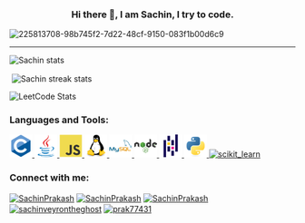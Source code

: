 <h3 align="center">Hi there 🤠, I am Sachin, I try to code.</h3>

![225813708-98b745f2-7d22-48cf-9150-083f1b00d6c9](https://github.com/user-attachments/assets/ff88e96f-0149-4d88-87ab-1f414b2986e3)
<hr color="blue">
<p><img align="left" src="https://github-readme-stats.vercel.app/api/top-langs?username=Kuruptron&show_icons=true&locale=en&layout=compact&theme=dark" alt="Sachin stats" /></p><br>
<p>&nbsp;<img align="center" src="https://github-readme-stats.vercel.app/api?username=Kuruptron&show_icons=true&locale=en&theme=dark" alt="Sachin streak stats" /></p>

![LeetCode Stats](https://leetcard.jacoblin.cool/Sachinveyron?theme=dark&font=Over%20the%20Rainbow)

<p align="left">
</p>

<h3 align="left">Languages and Tools:</h3>
<p align="left"> <a href="https://www.cprogramming.com/" target="_blank" rel="noreferrer"> <img src="https://raw.githubusercontent.com/devicons/devicon/master/icons/c/c-original.svg" alt="c" width="40" height="40"/> </a> <a href="https://www.java.com" target="_blank" rel="noreferrer"> <img src="https://raw.githubusercontent.com/devicons/devicon/master/icons/java/java-original.svg" alt="java" width="40" height="40"/> </a> <a href="https://developer.mozilla.org/en-US/docs/Web/JavaScript" target="_blank" rel="noreferrer"> <img src="https://raw.githubusercontent.com/devicons/devicon/master/icons/javascript/javascript-original.svg" alt="javascript" width="40" height="40"/> </a> <a href="https://www.linux.org/" target="_blank" rel="noreferrer"> <img src="https://raw.githubusercontent.com/devicons/devicon/master/icons/linux/linux-original.svg" alt="linux" width="40" height="40"/> </a> <a href="https://www.mysql.com/" target="_blank" rel="noreferrer"> <img src="https://raw.githubusercontent.com/devicons/devicon/master/icons/mysql/mysql-original-wordmark.svg" alt="mysql" width="40" height="40"/> </a> <a href="https://nodejs.org" target="_blank" rel="noreferrer"> <img src="https://raw.githubusercontent.com/devicons/devicon/master/icons/nodejs/nodejs-original-wordmark.svg" alt="nodejs" width="40" height="40"/> </a> <a href="https://pandas.pydata.org/" target="_blank" rel="noreferrer"> <img src="https://raw.githubusercontent.com/devicons/devicon/2ae2a900d2f041da66e950e4d48052658d850630/icons/pandas/pandas-original.svg" alt="pandas" width="40" height="40"/> </a> <a href="https://www.python.org" target="_blank" rel="noreferrer"> <img src="https://raw.githubusercontent.com/devicons/devicon/master/icons/python/python-original.svg" alt="python" width="40" height="40"/> </a> <a href="https://scikit-learn.org/" target="_blank" rel="noreferrer"> <img src="https://upload.wikimedia.org/wikipedia/commons/0/05/Scikit_learn_logo_small.svg" alt="scikit_learn" width="40" height="40"/> </a> </p>



<h3 align="left">Connect with me:</h3>
  <p align="left">
    <a href="https://www.linkedin.com/in/sachin-prakash-kurup-218b44249/" target="blank"><img align="center" src="https://raw.githubusercontent.com/rahuldkjain/github-profile-readme-generator/master/src/images/icons/Social/linked-in-alt.svg" alt="SachinPrakash" height="30" width="40" /></a>
    <a href="https://www.codechef.com/users/sachinveyron" target="blank"><img align="center" src="https://cdn.jsdelivr.net/npm/simple-icons@3.1.0/icons/codechef.svg" alt="SachinPrakash" height="30" width="40" /></a>
    <a href="https://www.hackerrank.com/profile/sachinveyron" target="blank"><img align="center" src="https://raw.githubusercontent.com/rahuldkjain/github-profile-readme-generator/master/src/images/icons/Social/hackerrank.svg" alt="SachinPrakash" height="30" width="40" /></a>
    <a href="https://www.leetcode.com/sachinveyron" target="blank"><img align="center" src="https://raw.githubusercontent.com/rahuldkjain/github-profile-readme-generator/master/src/images/icons/Social/leet-code.svg" alt="sachinveyrontheghost" height="30" width="40" /></a>
<a href="https://twitter.com/prak77431" target="blank"><img align="center" src="https://raw.githubusercontent.com/rahuldkjain/github-profile-readme-generator/master/src/images/icons/Social/twitter.svg" alt="prak77431" height="30" width="40" /></a>  
  </p>



  




